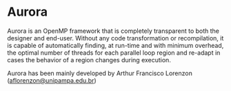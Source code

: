 # Aurora
Aurora is an OpenMP framework that is completely transparent to both the designer and end-user. Without any code transformation or recompilation, it is capable of automatically finding, at run-time and with minimum overhead, the optimal number of threads for each parallel loop region and re-adapt in cases the behavior of a region changes during execution.

Aurora has been mainly developed by Arthur Francisco Lorenzon (aflorenzon@unipampa.edu.br)
